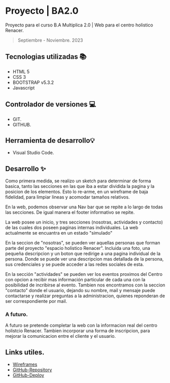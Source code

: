 # Proyecto | BA2.0
Proyecto para el curso B.A Multiplica 2.0 | Web para el centro holistico Renacer.
 > Septiembre - Noviembre. 2023
## Tecnologias utilizadas 📚
- HTML 5
- CSS 3
- BOOTSTRAP v5.3.2
- Javascript
## Controlador de versiones 💻
- GIT.
- GITHUB.
## Herramienta de desarrollo💡
- Visual Studio Code.
  
## Desarrollo ✨
Como primera medida, se realizo un sketch para determinar de forma basica, tanto las secciones en las que iba a estar dividida la pagina y la posicion de los elementos. Esto lo re-arme, en un wireframe de baja fidelidad, para limpiar lineas y acomodar tamaños relativos.

En la web, podemos observar una Nav bar que se repite a lo largo de todas las secciones. De igual manera el footer informativo se repite.

La web posee un inicio, y tres secciones (nosotras, actividades y contacto) de las cuales dos poseen paginas internas individuales. La web actualmente se encuantra en un estado "simulado" 

En la seccion de "nosotras", se pueden ver aquellas personas que forman parte del proyecto "espacio holistico Renacer". Incluida una foto, una pequeña descripcion y un boton que redirige a una pagina individual de la persona. Donde se puede ver una descripcion mas detallada de la persona, sus credenciales y se puede acceder a las redes sociales de esta.

En la sección "actividades" se pueden ver los eventos proximos del Centro con opcion a recibir mas información particular de cada una con la posibilidad de incribirse al evento. Tambien nos encontramos con la seccion "contacto" donde el usuario, dejando su nombre, mail y mensaje puede contactarse y realizar preguntas a la administracion, quienes reponderan de ser correspondiente por mail. 

### A futuro.
A futuro se pretende completar la web con la informacion real del centro holistcio Renacer. Tambien incorporar una forma de inscripcion, para mejorar la comunicacion entre el cliente y el usuario.

## Links utiles.
- [Wireframes]
- [GitHub-Repository]
- [GitHub-Deploy]

[//]: # (Links utilizados)

   [Wireframes]: <https://www.figma.com/proto/OeXvkX0az5wMUEAXGZrB3o/Centro-holistico-RENACER?type=design&node-id=164-88&t=SPQnOQE4njCElcMp-1&scaling=min-zoom&page-id=147%3A54&mode=design>
   [GitHub-Repository]: <https://github.com/Solmedranom/BA2.0>
   [GitHub-Deploy]: <https://solmedranom.github.io/BA2.0/>
